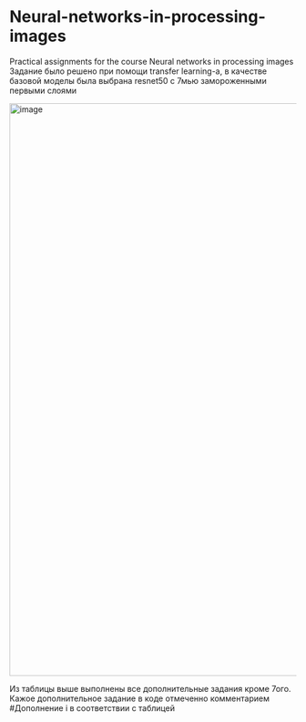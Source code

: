 # Neural-networks-in-processing-images
Practical assignments for the course Neural networks in processing images
Задание было решено при помощи transfer learning-а, в качестве базовой моделы была выбрана resnet50 с 7мью замороженными первыми слоями

<img width="1005" alt="image" src="https://github.com/Tun-0-Tun/Neural-networks-in-processing-images/assets/57602226/d03d1bad-a062-400c-ac7d-7cdbc10a8a55">

Из таблицы выше выполнены все дополнительные задания кроме 7ого. Кажое дополнительное задание в коде отмеченно комментарием  #Дополнение i в соответствии с таблицей

